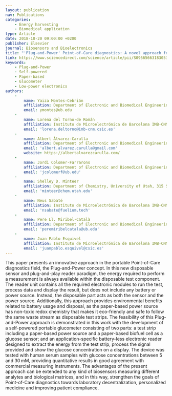 ```yaml
---
layout: publication
nav: Publications
categories:
    - Energy harvesting
    - Biomedical application
type: Article
date: 2018-10-20 09:00:00 +0200
publisher: Elsevier
journal: Biosensors and Bioelectronics
title: "'Plug-and-Power' Point-of-Care diagnostics: A novel approach for self-powered electronic reader-based portable analytical devices"
link: https://www.sciencedirect.com/science/article/pii/S0956566318305360?via%3Dihub
keywords:
    - Plug-and-Power
    - Self-powered
    - Paper-based
    - Glucometer
    - Low-power electronics
authors:
    -
        name: Yaiza Montes-Cebrián
        affiliation: Department of Electronic and Biomedical Engineering, Physics Faculty, University of Barcelona, Discrete-2-Integrated Electronics (D2In), Spain
        email: ymontes@ub.edu
    -
        name: Lorena del Torno-de Román
        affiliation: Instituto de Microelectrónica de Barcelona IMB-CNM (CSIC), C/ del Til·lers, Campus Universitat Autònoma de Barcelona (UAB), 08193 Bellaterra, Barcelona, Spain
        email: 'lorena.deltorno@imb-cnm.csic.es'
    -
        name: Albert Álvarez-Carulla
        affiliation: Department of Electronic and Biomedical Engineering, Physics Faculty, University of Barcelona, Discrete-2-Integrated Electronics (D2In), Spain
        email: 'albert.alvarez.carulla@gmail.com'
        website: https://albertalvarezcarulla.com/
    -
        name: Jordi Colomer-Farrarons
        affiliation: Department of Electronic and Biomedical Engineering, Physics Faculty, University of Barcelona, Discrete-2-Integrated Electronics (D2In), Spain
        email: 'jcolomerf@ub.edu'
    -
        name: Shelley D. Minteer
        affiliation: Department of Chemistry, University of Utah, 315 S 1400 E Room 2020, Salt Lake City, UT 84112, USA
        email: 'minteer@chem.utah.edu'
    -
        name: Neus Sabaté
        affiliation: Instituto de Microelectrónica de Barcelona IMB-CNM (CSIC), C/ del Til·lers, Campus Universitat Autònoma de Barcelona (UAB), 08193 Bellaterra, Barcelona, Spain
        email: 'nsabate@fuelium.tech'  
    -
        name: Pere Ll. Miribel-Català
        affiliation: Department of Electronic and Biomedical Engineering, Physics Faculty, University of Barcelona, Discrete-2-Integrated Electronics (D2In), Spain
        email: 'peremiribelcatala@ub.edu'
    -
        name: Juan Pablo Esquivel
        affiliation: Instituto de Microelectrónica de Barcelona IMB-CNM (CSIC), C/ del Til·lers, Campus Universitat Autònoma de Barcelona (UAB), 08193 Bellaterra, Barcelona, Spain
        email: 'juanpablo.esquivel@csic.es' 
---
```

This paper presents an innovative approach in the portable Point-of-Care diagnostics field, the Plug-and-Power concept. In this new disposable sensor and plug-and-play reader paradigm, the energy required to perform a measurement is always available within the disposable test component. The reader unit contains all the required electronic modules to run the test, process data and display the result, but does not include any battery or power source. Instead, the disposable part acts as both the sensor and the power source. Additionally, this approach provides environmental benefits related to battery usage and disposal, as the paper-based power source has non-toxic redox chemistry that makes it eco-friendly and safe to follow the same waste stream as disposable test strips. The feasibility of this Plug-and-Power approach is demonstrated in this work with the development of a self-powered portable glucometer consisting of two parts: a test strip including a paper-based power source and a paper-based biofuel cell as a glucose sensor; and an application-specific battery-less electronic reader designed to extract the energy from the test strip, process the signal provided and show the glucose concentration on a display. The device was tested with human serum samples with glucose concentrations between 5 and 30 mM, providing quantitative results in good agreement with commercial measuring instruments. The advantages of the present approach can be extended to any kind of biosensors measuring different analytes and biological matrices, and in this way, strengthen the goals of Point-of-Care diagnostics towards laboratory decentralization, personalized medicine and improving patient compliance.